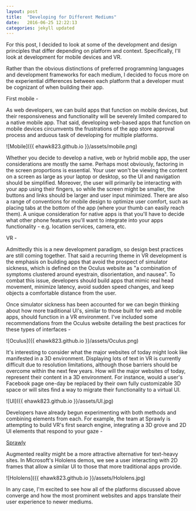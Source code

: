 ```yaml
---
layout: post
title:  "Developing for Different Mediums"
date:   2016-06-25 12:22:13
categories: jekyll updated
---
```


For this post, I decided to look at some of the development and design principles that differ depending on platform and context. Specifically, I'll look at development for mobile devices and VR.

Rather than the obvious distinctions of preferred programming languages and development frameworks for each medium, I decided to focus more on the experiential differences between each platform that a developer must be cognizant of when building their app.

First mobile -

As web developers, we can build apps that function on mobile devices, but their responsiveness and functionality will be severely limited compared to a native mobile app. That said, developing web-based apps that function on mobile devices circumvents the frustrations of the app store approval process and arduous task of developing for multiple platforms.

![Mobile]({{ ehawk823.github.io }}/assets/mobile.png)

Whether you decide to develop a native, web or hybrid mobile app, the user considerations are mostly the same. Perhaps most obviously, factoring in the screen proportions is essential. Your user won't be viewing the content on a screen as large as your laptop or desktop, so the UI and navigation should be simplified. Moreover, the user will primarily be interacting with your app using their fingers, so while the screen might be smaller, the buttons and links should be larger and user input minimized. There are also a range of conventions for mobile design to optimize user comfort, such as placing tabs at the bottom of the app (where your thumb can easily reach them). A unique consideration for native apps is that you'll have to decide what other phone features you'll want to integrate into your apps functionality - e.g. location services, camera, etc.

VR -

Admittedly this is a new development paradigm, so design best practices are still coming together. That said a recurring theme in VR development is the emphasis on building apps that avoid the prospect of simulator sickness, which is defined on the Oculus website as "a combination of symptoms clustered around eyestrain, disorientation, and nausea". To combat this issue, developers should build apps that mimic real head movement, minimize latency, avoid sudden speed changes, and keep objects a comfortable distance from the user.

Once simulator sickness has been accounted for we can begin thinking about how more traditional UI's, similar to those built for web and mobile apps, should function in a VR environment. I've included some recommendations from the Oculus website detailing the best practices for these types of interfaces -

![Oculus]({{ ehawk823.github.io }}/assets/Oculus.png)

It's interesting to consider what the major websites of today might look like manifested in a 3D environment. Displaying lots of text in VR is currently difficult due to resolution limitations, although those barriers should be overcome within the next few years. How will the major websites of today, represent their content in a 3D environment. For instance, would a user's Facebook page one-day be replaced by their own fully customizable 3D space or will sites find a way to migrate their functionality to a virtual UI.

![UI]({{ ehawk823.github.io }}/assets/UI.jpg)

Developers have already begun experimenting with both methods and combining elements from each. For example, the team at Sprawly is attempting to build VR's first search engine, integrating a 3D grove and 2D UI elements that respond to your gaze -

[Sprawly](http://www.sprawly.co/)

Augmented reality might be a more attractive alternative for text-heavy sites. In Microsoft's Hololens demos, we see a user interacting with 2D frames that allow a similar UI to those that more traditional apps provide.

![Hololens]({{ ehawk823.github.io }}/assets/Hololens.jpg)

In any case, I'm excited to see how all of the platforms discussed above converge and how the most prominent websites and apps translate their user experience to newer mediums.
